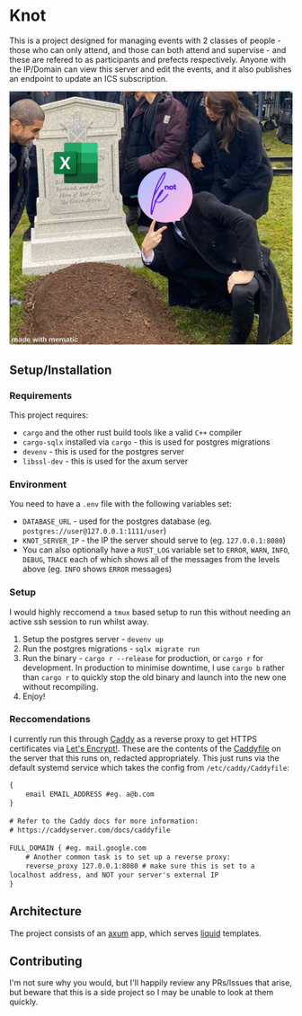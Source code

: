 # Knot
This is a project designed for managing events with 2 classes of people - those who can only attend, and those can both attend and supervise - and these are refered to as participants and prefects respectively. Anyone with the IP/Domain can view this server and edit the events, and it also publishes an endpoint to update an ICS subscription.

![excel_ugh.png](excel_ugh.png)

## Setup/Installation

### Requirements
This project requires:
 - `cargo` and the other rust build tools like a valid `C++` compiler
 - `cargo-sqlx` installed via `cargo` - this is used for postgres migrations
 - `devenv` - this is used for the postgres server
 - `libssl-dev` - this is used for the axum server

### Environment
You need to have a `.env` file with the following variables set:
 - `DATABASE_URL` - used for the postgres database (eg. `postgres://user@127.0.0.1:1111/user`)
 - `KNOT_SERVER_IP` - the IP the server should serve to (eg. `127.0.0.1:8080`)
 - You can also optionally have a `RUST_LOG` variable set to `ERROR`, `WARN`, `INFO`, `DEBUG`, `TRACE` each of which shows all of the messages from the levels above (eg. `INFO` shows `ERROR` messages)

### Setup
I would highly reccomend a `tmux` based setup to run this without needing an active ssh session to run whilst away.
1) Setup the postgres server - `devenv up`
2) Run the postgres migrations - `sqlx migrate run`
3) Run the binary - `cargo r --release` for production, or `cargo r` for development. In production to minimise downtime, I use `cargo b` rather than `cargo r` to quickly stop the old binary and launch into the new one without recompiling. 
4) Enjoy!

### Reccomendations
I currently run this through [Caddy](https://caddyserver.com/) as a reverse proxy to get HTTPS certificates via [Let's Encrypt!](https://letsencrypt.org/).
These are the contents of the [Caddyfile](https://caddyserver.com/docs/caddyfile) on the server that this runs on, redacted appropriately. This just runs via the default systemd service which takes the config from `/etc/caddy/Caddyfile`:
```
{
    email EMAIL_ADDRESS #eg. a@b.com
}

# Refer to the Caddy docs for more information:
# https://caddyserver.com/docs/caddyfile

FULL_DOMAIN { #eg. mail.google.com
    # Another common task is to set up a reverse proxy:
    reverse_proxy 127.0.0.1:8080 # make sure this is set to a localhost address, and NOT your server's external IP
}
```


## Architecture

The project consists of an [axum](https://lib.rs/axum) app, which serves [liquid](https://shopify.github.io/liquid/) templates.

## Contributing

I'm not sure why you would, but I'll happily review any PRs/Issues that arise, but beware that this is a side project so I may be unable to look at them quickly.
